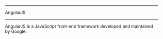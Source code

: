 ******************************
AngularJS
******************************

AngularJS is a JavaScript front-end framework developed and maintained by Google.